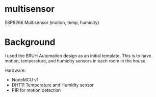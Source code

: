 # multisensor
ESP8266 Multisensor (motion, temp, humidity)

# Background

I used the BRUH Automation design as an initial template.  This is to have motion, temperature, and humidity sensors in each room in the house.

Hardware:

- NodeMCU v1
- DHT11 Temperature and Humidty sensor
- PIR for motion detection
